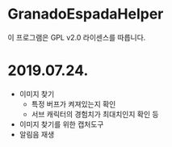 # GranadoEspadaHelper
이 프로그램은 GPL v2.0 라이센스를 따릅니다.

# 2019.07.24.
- 이미지 찾기
  - 특정 버프가 켜져있는지 확인
  - 서브 캐릭터의 경험치가 최대치인지 확인 등
- 이미지 찾기를 위한 캡처도구
- 알림음 재생
